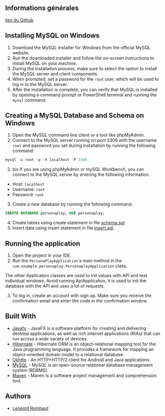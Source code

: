 ## Informations générales


[lien du Github](https://github.com/Loxed/PersonaPlayApplication)

## Installing MySQL on Windows

1. Download the MySQL installer for Windows from the official MySQL website.
2. Run the downloaded installer and follow the on-screen instructions to install MySQL on your machine.
3. During the installation process, make sure to select the option to install the MySQL server and client components.
4. When prompted, set a password for the `root` user, which will be used to log in to the MySQL server.
5. After the installation is complete, you can verify that MySQL is installed by opening a command prompt or PowerShell terminal and running the `mysql` command.

## Creating a MySQL Database and Schema on Windows

1. Open the MySQL command line client or a tool like phpMyAdmin.
2. Connect to the MySQL server running on port 3306 with the username `root` and password you set during installation by running the following command:

```sql
mysql -u root -p -h localhost -P 3306
```

2. bis If you are using phpMyAdmin or mySQL Workbench, you can connect to the MySQL server by entering the following information:

- Host: `localhost`
- Username: `root`
- Password: `root`

3. Create a new database by running the following command:

```sql
CREATE DATABASE personaplay; USE personaplay;
```

4. Create tables using create statement in file [schema.sql](src%2Fmain%2Fresources%2Fcom%2Fexample%2Fpersonaplayfront%2FDatabase%2Fschema.sql).
5. Insert data using insert statement in file [insert.sql](src%2Fmain%2Fresources%2Fcom%2Fexample%2Fpersonaplayfront%2FDatabase%2Finsert.sql).

## Running the application

1. Open the project in your IDE.
2. Run the `PersonaPlayApplication`'s main method in the `com.example.personaplay.PersonaplayApplication` class.

The other Application classes are used to init values with API and test individual windows.
Avoid running ApiApplication, it is used to init the database with the API and uses a lot of requests.

3. To log in, create an account with sign up. Make sure you receive the confirmation email and enter the code in the confirmation window.

## Built With

* [Javafx](https://openjfx.io/) - JavaFX is a software platform for creating and delivering desktop applications, as well as rich internet applications (RIAs) that can run across a wide variety of devices.
* [Hibernate](https://hibernate.org/) - Hibernate ORM is an object-relational mapping tool for the Java programming language. It provides a framework for mapping an object-oriented domain model to a relational database.
* [Okhttp](https://square.github.io/okhttp/) - An HTTP+HTTP/2 client for Android and Java applications.
* [MySQL](https://www.mysql.com/) - MySQL is an open-source relational database management system (RDBMS).
* [Maven](https://maven.apache.org/) - Maven is a software project management and comprehension tool.


## Authors


* [Leopold Rombaut](https://www.github.com/loxed)
